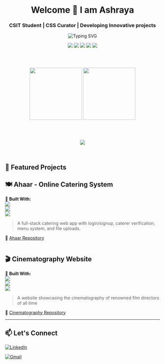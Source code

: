 <!-- Greeting -->
<h1 align="center">Welcome 🤝 I am Ashraya</h1>
<h3 align="center">CSIT Student | CSS Curator | Developing Innovative projects </h3>

<!-- Typing effect -->
<p align="center">
  <img src="https://readme-typing-svg.demolab.com?font=Fira+Code&pause=800&center=true&width=450&lines=Currently+learning+Java;Exploring+Full-stack+Projects" alt="Typing SVG" />
</p>

<!-- Tech stack badges -->
<p align="center">
  <img src="https://img.shields.io/badge/Java-ED8B00?style=for-the-badge&logo=java&logoColor=white" />
  <img src="https://img.shields.io/badge/Python-3776AB?style=for-the-badge&logo=python&logoColor=white" />
  <img src="https://img.shields.io/badge/Spring_Boot-6DB33F?style=for-the-badge&logo=spring-boot&logoColor=white" />
  <img src="https://img.shields.io/badge/React-20232A?style=for-the-badge&logo=react&logoColor=61DAFB" />
  <img src="https://img.shields.io/badge/MongoDB-4EA94B?style=for-the-badge&logo=mongodb&logoColor=white" />
</p>
<br>
<br>


<!-- GitHub stats -->
<p align="center">
  <img src="https://github-readme-stats.vercel.app/api?username=ashrayasjp&show_icons=true&theme=radical" height="170"/>
  <img src="https://github-readme-stats.vercel.app/api/top-langs/?username=ashrayasjp&layout=compact&theme=radical" height="170"/>
</p>
<br><br>
<!-- Trophy -->
<p align="center">
  <img src="https://github-profile-trophy.vercel.app/?username=ashrayasjp&theme=onedark&no-frame=true&no-bg=true&margin-w=4" />
</p><br>

<!-- Projects -->
## 🚀 Featured Projects

## 🍽️ Ahaar - Online Catering System
📌 **Built With:**  
<img src="https://img.shields.io/badge/-MongoDB-green?style=for-the-badge&logo=mongodb" />  
<img src="https://img.shields.io/badge/-SpringBoot-6DB33F?style=for-the-badge&logo=springboot&logoColor=white" />  
<img src="https://img.shields.io/badge/-React-20232A?style=for-the-badge&logo=react" />

> A full-stack catering web app with login/signup, caterer verification, menu system, and file uploads.

🔗 [Ahaar Repository](https://github.com/ashrayasjp/ahaar)
<br><br>
## 🎬 Cinematography Website
📌 **Built With:**  
<img src="https://img.shields.io/badge/-HTML5-orange?style=for-the-badge&logo=html5&logoColor=white" />  
<img src="https://img.shields.io/badge/-CSS3-blue?style=for-the-badge&logo=css3&logoColor=white" />  
<img src="https://img.shields.io/badge/-JavaScript-yellow?style=for-the-badge&logo=javascript&logoColor=white" />

> A website showcasing the cinematography of renowned film directors of all time

🔗 [Cinematography Repository](https://github.com/ashrayasjp/cinematography)

---
## 📫 Let's Connect

[![LinkedIn](https://img.shields.io/badge/LinkedIn-ashraya-white?style=for-the-badge&logo=linkedin&logoColor=white&labelColor=0A66C2&height=40)](https://www.linkedin.com/in/ashraya-sijapati-b8417475/)  

[![Gmail](https://img.shields.io/badge/Gmail-ashrayasjp@gmail.com-red?style=for-the-badge&logo=gmail&logoColor=white&height=40)](mailto:ashrayasjp@gmail.com)


